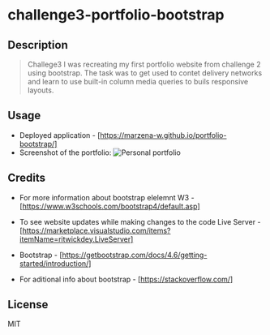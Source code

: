 # challenge3-portfolio-bootstrap

## Description 

> Challege3 I was recreating my first portfolio website from challenge 2 using bootstrap. The task was to get used to contet delivery networks and learn to use built-in column media queries to buils responsive layouts.  



## Usage 

* Deployed application - [https://marzena-w.github.io/portfolio-bootstrap/]
* Screenshot of the portfolio:
![Personal portfolio](images/challenge3-Bootstrap-Portfolio.png)


## Credits

* For more information about bootstrap elelemnt
W3 - [https://www.w3schools.com/bootstrap4/default.asp]

* To see website updates while making changes to the code
Live Server - [https://marketplace.visualstudio.com/items?itemName=ritwickdey.LiveServer]

* Bootstrap - [https://getbootstrap.com/docs/4.6/getting-started/introduction/]

* For aditional info about bootstrap - [https://stackoverflow.com/]


## License

MIT
